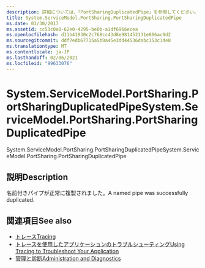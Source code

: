 ```yaml
---
description: 詳細については、「PortSharingDuplicatedPipe」を参照してください。
title: System.ServiceModel.PortSharing.PortSharingDuplicatedPipe
ms.date: 03/30/2017
ms.assetid: cc53c0a0-62e0-4295-be0b-a1df6966ecea
ms.openlocfilehash: d11b41930c2c768cc43d8e981452131e806ac9d2
ms.sourcegitcommit: ddf7edb67715a5b9a45e3dd44536dabc153c1de0
ms.translationtype: MT
ms.contentlocale: ja-JP
ms.lasthandoff: 02/06/2021
ms.locfileid: "99633076"
---
```

# <a name="systemservicemodelportsharingportsharingduplicatedpipe"></a><span data-ttu-id="63379-103">System.ServiceModel.PortSharing.PortSharingDuplicatedPipe</span><span class="sxs-lookup"><span data-stu-id="63379-103">System.ServiceModel.PortSharing.PortSharingDuplicatedPipe</span></span>

<span data-ttu-id="63379-104">System.ServiceModel.PortSharing.PortSharingDuplicatedPipe</span><span class="sxs-lookup"><span data-stu-id="63379-104">System.ServiceModel.PortSharing.PortSharingDuplicatedPipe</span></span>  
  
## <a name="description"></a><span data-ttu-id="63379-105">説明</span><span class="sxs-lookup"><span data-stu-id="63379-105">Description</span></span>  

 <span data-ttu-id="63379-106">名前付きパイプが正常に複製されました。</span><span class="sxs-lookup"><span data-stu-id="63379-106">A named pipe was successfully duplicated.</span></span>  
  
## <a name="see-also"></a><span data-ttu-id="63379-107">関連項目</span><span class="sxs-lookup"><span data-stu-id="63379-107">See also</span></span>

- [<span data-ttu-id="63379-108">トレース</span><span class="sxs-lookup"><span data-stu-id="63379-108">Tracing</span></span>](index.md)
- [<span data-ttu-id="63379-109">トレースを使用したアプリケーションのトラブルシューティング</span><span class="sxs-lookup"><span data-stu-id="63379-109">Using Tracing to Troubleshoot Your Application</span></span>](using-tracing-to-troubleshoot-your-application.md)
- [<span data-ttu-id="63379-110">管理と診断</span><span class="sxs-lookup"><span data-stu-id="63379-110">Administration and Diagnostics</span></span>](../index.md)
